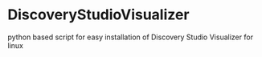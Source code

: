 # DiscoveryStudioVisualizer
python based script for easy installation of Discovery Studio Visualizer for linux
